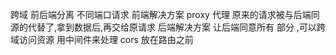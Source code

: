 跨域 
前后端分离 不同端口请求 
前端解决方案
 proxy 代理 原来的请求被与后端同源的代替了,拿到数据后,再交给原请求
 后端解决方案
 让后端同意所有 部分 ,可以跨域访问资源
 用中间件来处理 cors 放在路由之前